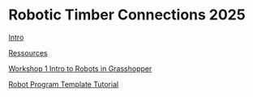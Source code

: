 # Robotic Timber Connections 2025 

[Intro](Courses/RoboticTimber2025/Intro.md)

[Ressources](Courses/RoboticTimber2025/Ressources.md)

[Workshop 1 Intro to Robots in Grasshopper](Courses/RoboticTimber2025/Workshop01.md)

[Robot Program Template Tutorial](Courses/RoboticTimber2025/RobotProgramTemplate.md) 